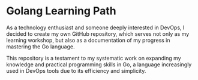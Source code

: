 # Golang Learning Path

As a technology enthusiast and someone deeply interested in DevOps, I decided to create my own GitHub repository, which serves not only as my learning workshop, but also as a documentation of my progress in mastering the Go language.

This repository is a testament to my systematic work on expanding my knowledge and practical programming skills in Go, a language increasingly used in DevOps tools due to its efficiency and simplicity.
